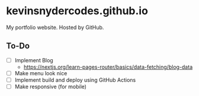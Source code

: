 # kevinsnydercodes.github.io

My portfolio website. Hosted by GitHub.

## To-Do

- [ ] Implement Blog
  - https://nextjs.org/learn-pages-router/basics/data-fetching/blog-data
- [ ] Make menu look nice
- [ ] Implement build and deploy using GitHub Actions
- [ ] Make responsive (for mobile)